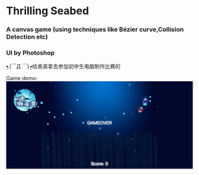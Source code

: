# Thrilling Seabed
### A canvas game (using techniques like Bézier curve,Collision Detection etc)
### UI by Photoshop
┑(￣Д ￣)┍给表弟拿去参加初中生电脑制作比赛的

 Game demo:
   ![demo](https://github.com/KivyGogh/thrilling-seabed/blob/master/img/demo.png)
